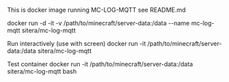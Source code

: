 This is docker image running MC-LOG-MQTT see README.md


docker run -d -it -v /path/to/minecraft/server-data:/data --name mc-log-mqtt sitera/mc-log-mqtt


Run interactively (use with screen)
docker run -it /path/to/minecraft/server-data:/data sitera/mc-log-mqtt

Test container
docker run -it /path/to/minecraft/server-data:/data sitera/mc-log-mqtt bash
